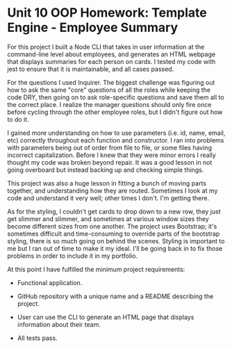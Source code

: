 # Unit 10 OOP Homework: Template Engine - Employee Summary

For this project I built a Node CLI that takes in user information at the command-line level about employees, and generates an HTML webpage that displays summaries for each person on cards. I tested my code with jest to ensure that it is maintainable, and all cases passed.

For the questions I used Inquirer. The biggest challenge was figuring out how to ask the same "core" questions of all the roles while keeping the code DRY, then going on to ask role-specific questions and save them all to the correct place. I realize the manager questions should only fire once before cycling through the other employee roles, but I didn't figure out how to do it.
 
I gained more understanding on how to use parameters (i.e. id, name, email, etc) correctly throughout each function and constructor. I ran into problems with parameters being out of order from file to file, or some files having incorrect capitalization. Before I knew that they were minor errors I really thought my code was broken beyond repair. It was a good lesson in not going overboard but instead backing up and checking simple things. 

This project was also a huge lesson in fitting a bunch of moving parts together, and understanding how they are routed. Sometimes I look at my code and understand it very well; other times I don't. I'm getting there.

As for the styling, I couldn't get cards to drop down to a new row, they just get slimmer and slimmer, and sometimes at various window sizes they become different sizes from one another. The project uses Bootstrap; it's sometimes difficult and time-consuming to override parts of the bootstrap styling, there is so much going on behind the scenes. Styling is important to me but I ran out of time to make it my ideal. I'll be going back in to fix those problems in order to include it in my portfolio.

At this point I have fulfilled the minimum project requirements:

* Functional application.

* GitHub repository with a unique name and a README describing the project.

* User can use the CLI to generate an HTML page that displays information about their team.

* All tests pass.


